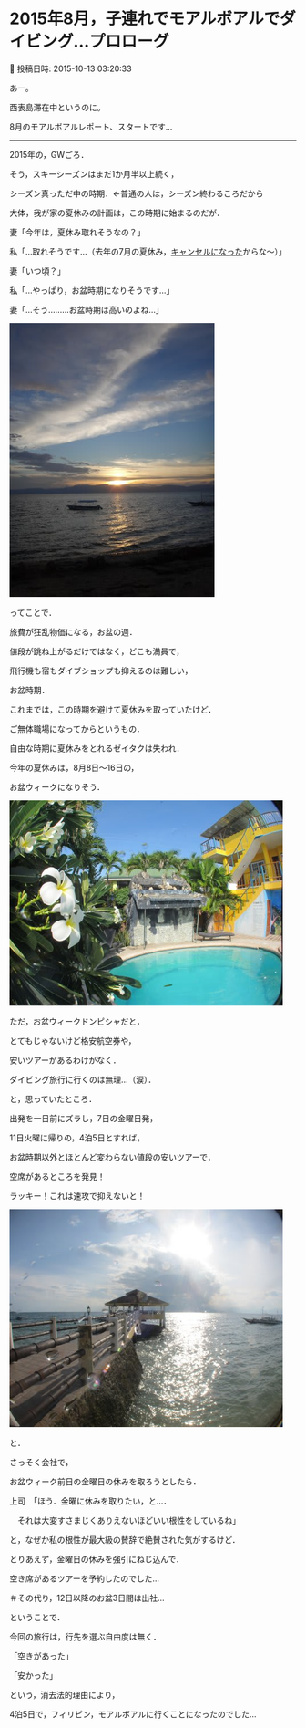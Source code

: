 # 2015年8月，子連れでモアルボアルでダイビング…プロローグ

📅 投稿日時: 2015-10-13 03:20:33

あー。


西表島滞在中というのに。


8月のモアルボアルレポート、スタートです…





----


2015年の，GWごろ．


そう，スキーシーズンはまだ1か月半以上続く，


シーズン真っただ中の時期．←普通の人は，シーズン終わるころだから





大体，我が家の夏休みの計画は，この時期に始まるのだが．





妻「今年は，夏休み取れそうなの？」





私「…取れそうです…（去年の7月の夏休み，[キャンセルになった](d20140703.md)からな～）」





妻「いつ頃？」





私「…やっぱり，お盆時期になりそうです…」





妻「…そう………お盆時期は高いのよね…」




![4c6d240c3bc27e58d07ade81659f1fe6.jpg](images/4c6d240c3bc27e58d07ade81659f1fe6.jpg)







ってことで．


旅費が狂乱物価になる，お盆の週．


値段が跳ね上がるだけではなく，どこも満員で，


飛行機も宿もダイブショップも抑えるのは難しい，


お盆時期．





これまでは，この時期を避けて夏休みを取っていたけど．


ご無体職場になってからというもの．


自由な時期に夏休みをとれるゼイタクは失われ．


今年の夏休みは，8月8日～16日の，


お盆ウィークになりそう．




![bcdd29eeea79828f17f55c4c71dae743.jpg](images/bcdd29eeea79828f17f55c4c71dae743.jpg)







ただ，お盆ウィークドンピシャだと，


とてもじゃないけど格安航空券や，


安いツアーがあるわけがなく．


ダイビング旅行に行くのは無理…（涙）．





と，思っていたところ．


出発を一日前にズラし，7日の金曜日発，


11日火曜に帰りの，4泊5日とすれば，


お盆時期以外とほとんど変わらない値段の安いツアーで，


空席があるところを発見！


ラッキー！これは速攻で抑えないと！




![af114c2596c09f5488a830396f194b03.jpg](images/af114c2596c09f5488a830396f194b03.jpg)




と．


さっそく会社で，


お盆ウィーク前日の金曜日の休みを取ろうとしたら．





上司　「ほう．金曜に休みを取りたい，と…．


　それは大変すさまじくありえないほどいい根性をしているね」





と，なぜか私の根性が最大級の賛辞で絶賛された気がするけど．





とりあえず，金曜日の休みを強引にねじ込んで．


空き席があるツアーを予約したのでした…


＃その代り，12日以降のお盆3日間は出社…





ということで．


今回の旅行は，行先を選ぶ自由度は無く．


「空きがあった」


「安かった」


という，消去法的理由により，


4泊5日で，フィリピン，モアルボアルに行くことになったのでした…
